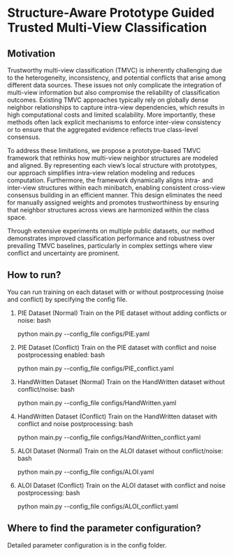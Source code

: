 # Structure-Aware Prototype Guided Trusted Multi-View Classification

## Motivation
Trustworthy multi-view classification (TMVC) is inherently challenging due to the heterogeneity, inconsistency, and potential conflicts that arise among different data sources. These issues not only complicate the integration of multi-view information but also compromise the reliability of classification outcomes. Existing TMVC approaches typically rely on globally dense neighbor relationships to capture intra-view dependencies, which results in high computational costs and limited scalability. More importantly, these methods often lack explicit mechanisms to enforce inter-view consistency or to ensure that the aggregated evidence reflects true class-level consensus.

To address these limitations, we propose a prototype-based TMVC framework that rethinks how multi-view neighbor structures are modeled and aligned. By representing each view’s local structure with prototypes, our approach simplifies intra-view relation modeling and reduces computation. Furthermore, the framework dynamically aligns intra- and inter-view structures within each minibatch, enabling consistent cross-view consensus building in an efficient manner. This design eliminates the need for manually assigned weights and promotes trustworthiness by ensuring that neighbor structures across views are harmonized within the class space.

Through extensive experiments on multiple public datasets, our method demonstrates improved classification performance and robustness over prevailing TMVC baselines, particularly in complex settings where view conflict and uncertainty are prominent.

## How to run?

You can run training on each dataset with or without postprocessing (noise and conflict) by specifying the config file. 

1. PIE Dataset (Normal) Train on the PIE dataset without adding conflicts or noise: bash

    python main.py --config_file configs/PIE.yaml
   
2. PIE Dataset (Conflict) Train on the PIE dataset with conflict and noise postprocessing enabled: bash
  
    python main.py --config_file configs/PIE_conflict.yaml
   
3. HandWritten Dataset (Normal) Train on the HandWritten dataset without conflict/noise: bash

    python main.py --config_file configs/HandWritten.yaml
   
4. HandWritten Dataset (Conflict) Train on the HandWritten dataset with conflict and noise postprocessing: bash
  
    python main.py --config_file configs/HandWritten_conflict.yaml
   
5. ALOI Dataset (Normal) Train on the ALOI dataset without conflict/noise: bash

    python main.py --config_file configs/ALOI.yaml
   
6. ALOI Dataset (Conflict) Train on the ALOI dataset with conflict and noise postprocessing: bash

    python main.py --config_file configs/ALOI_conflict.yaml
  
## Where to find the parameter configuration?

Detailed parameter configuration is in the config folder.

